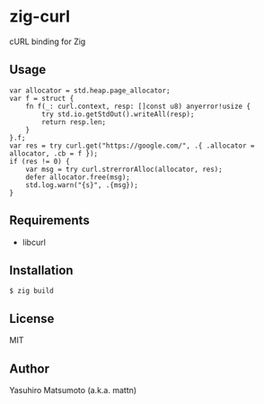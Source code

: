 # zig-curl

cURL binding for Zig

## Usage

```zig
var allocator = std.heap.page_allocator;
var f = struct {
    fn f(_: curl.context, resp: []const u8) anyerror!usize {
        try std.io.getStdOut().writeAll(resp);
        return resp.len;
    }
}.f;
var res = try curl.get("https://google.com/", .{ .allocator = allocator, .cb = f });
if (res != 0) {
    var msg = try curl.strerrorAlloc(allocator, res);
    defer allocator.free(msg);
    std.log.warn("{s}", .{msg});
}
```

## Requirements

* libcurl

## Installation

```
$ zig build
```

## License

MIT

## Author

Yasuhiro Matsumoto (a.k.a. mattn)

